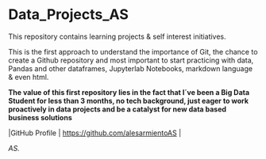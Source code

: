 # Data_Projects_AS
This repository contains learning projects &amp; self interest initiatives.

This is the first approach to understand the importance of Git, the chance to create a Github repository and most important to start practicing with data, Pandas and other dataframes, Jupyterlab Notebooks, markdown language & even html.

**The value of this first repository lies in the fact that I´ve been a Big Data Student for less than 3 months, no tech background, just eager to work proactively in data projects and be a catalyst for new data based business solutions**

|GitHub Profile | https://github.com/alesarmientoAS |

*AS.*


